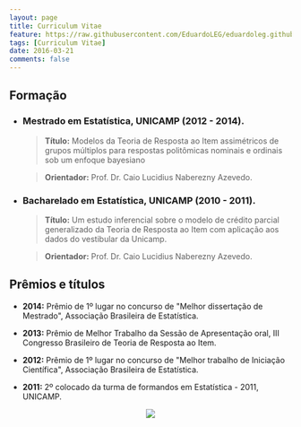 ```yaml
---
layout: page
title: Curriculum Vitae
feature: https://raw.githubusercontent.com/EduardoLEG/eduardoleg.github.io/master/assets/img/algorithm.png
tags: [Curriculum Vitae]
date: 2016-03-21
comments: false
---
```



## Formação

* ### Mestrado em Estatística, UNICAMP (2012 - 2014).

    > **Título:** Modelos da Teoria de Resposta ao Item assimétricos de grupos múltiplos para respostas politômicas nominais e ordinais sob um enfoque bayesiano

    > **Orientador:** Prof. Dr. Caio Lucidius Naberezny Azevedo.

* ### Bacharelado em Estatística, UNICAMP (2010 - 2011).

    > **Título:** Um estudo inferencial sobre o modelo de crédito parcial generalizado da Teoria de Resposta ao Item com aplicação aos dados do vestibular da Unicamp.

    > **Orientador:** Prof. Dr. Caio Lucidius Naberezny Azevedo.

## Prêmios e títulos

* **2014:** Prêmio de 1º lugar no concurso de "Melhor dissertação de Mestrado", Associação Brasileira de Estatística. 

* **2013:** Prêmio de Melhor Trabalho da Sessão de Apresentação oral, III Congresso Brasileiro de Teoria de Resposta ao Item. 

* **2012:** Prêmio de 1º lugar no concurso de "Melhor trabalho de Iniciação Científica", Associação Brasileira de Estatística. 

* **2011:** 2º colocado da turma de formandos em Estatística - 2011, UNICAMP. 

<center> 
     <figure>
	    <a href="http://lattes.cnpq.br/6295059687055801"><img src="https://raw.githubusercontent.com/EduardoLEG/eduardoleg.github.io/master/assets/img/curriculo_lattes.png"></a>
     </figure>
</center>
